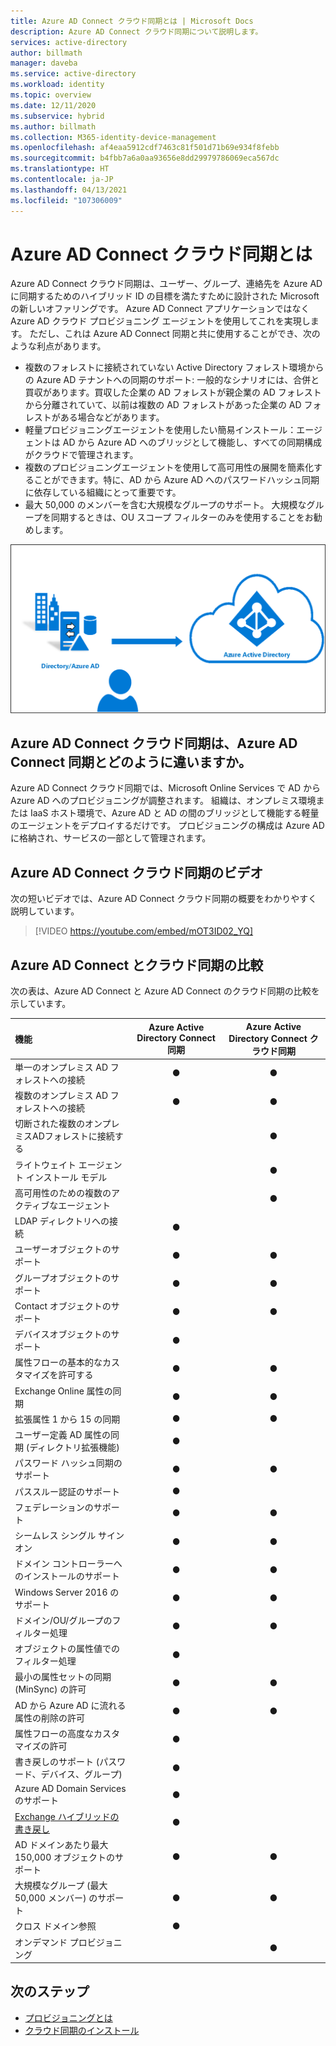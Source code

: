 ```yaml
---
title: Azure AD Connect クラウド同期とは | Microsoft Docs
description: Azure AD Connect クラウド同期について説明します。
services: active-directory
author: billmath
manager: daveba
ms.service: active-directory
ms.workload: identity
ms.topic: overview
ms.date: 12/11/2020
ms.subservice: hybrid
ms.author: billmath
ms.collection: M365-identity-device-management
ms.openlocfilehash: af4eaa5912cdf7463c81f501d71b69e934f8febb
ms.sourcegitcommit: b4fbb7a6a0aa93656e8dd29979786069eca567dc
ms.translationtype: HT
ms.contentlocale: ja-JP
ms.lasthandoff: 04/13/2021
ms.locfileid: "107306009"
---
```

# <a name="what-is-azure-ad-connect-cloud-sync"></a>Azure AD Connect クラウド同期とは
Azure AD Connect クラウド同期は、ユーザー、グループ、連絡先を Azure AD に同期するためのハイブリッド ID の目標を満たすために設計された Microsoft の新しいオファリングです。  Azure AD Connect アプリケーションではなく Azure AD クラウド プロビジョニング エージェントを使用してこれを実現します。  ただし、これは Azure AD Connect 同期と共に使用することができ、次のような利点があります。
    
- 複数のフォレストに接続されていない Active Directory フォレスト環境からの Azure AD テナントへの同期のサポート: 一般的なシナリオには、合併と買収があります。買収した企業の AD フォレストが親企業の AD フォレストから分離されていて、以前は複数の AD フォレストがあった企業の AD フォレストがある場合などがあります。
- 軽量プロビジョニングエージェントを使用したい簡易インストール：エージェントは AD から Azure AD へのブリッジとして機能し、すべての同期構成がクラウドで管理されます。 
- 複数のプロビジョニングエージェントを使用して高可用性の展開を簡素化することができます。特に、AD から Azure AD へのパスワードハッシュ同期に依存している組織にとって重要です。
- 最大 50,000 のメンバーを含む大規模なグループのサポート。 大規模なグループを同期するときは、OU スコープ フィルターのみを使用することをお勧めします。


![What is Azure AD Connect](media/what-is-cloud-sync/architecture-1.png)

## <a name="how-is-azure-ad-connect-cloud-sync-different-from-azure-ad-connect-sync"></a>Azure AD Connect クラウド同期は、Azure AD Connect 同期とどのように違いますか。
Azure AD Connect クラウド同期では、Microsoft Online Services で AD から Azure AD へのプロビジョニングが調整されます。 組織は、オンプレミス環境または IaaS ホスト環境で、Azure AD と AD の間のブリッジとして機能する軽量のエージェントをデプロイするだけです。 プロビジョニングの構成は Azure AD に格納され、サービスの一部として管理されます。

## <a name="azure-ad-connect-cloud-sync-video"></a>Azure AD Connect クラウド同期のビデオ
次の短いビデオでは、Azure AD Connect クラウド同期の概要をわかりやすく説明しています。

> [!VIDEO https://youtube.com/embed/mOT3ID02_YQ]


## <a name="comparison-between-azure-ad-connect-and-cloud-sync"></a>Azure AD Connect とクラウド同期の比較

次の表は、Azure AD Connect と Azure AD Connect のクラウド同期の比較を示しています。

| 機能 | Azure Active Directory Connect 同期| Azure Active Directory Connect クラウド同期 |
|:--- |:---:|:---:|
|単一のオンプレミス AD フォレストへの接続|● |● |
| 複数のオンプレミス AD フォレストへの接続 |● |● |
| 切断された複数のオンプレミスADフォレストに接続する | |● |
| ライトウェイト エージェント インストール モデル | |● |
| 高可用性のための複数のアクティブなエージェント | |● |
| LDAP ディレクトリへの接続|●| | 
| ユーザーオブジェクトのサポート |● |● |
| グループオブジェクトのサポート |● |● |
| Contact オブジェクトのサポート |● |● |
| デバイスオブジェクトのサポート |● | |
| 属性フローの基本的なカスタマイズを許可する |● |● |
| Exchange Online 属性の同期 |● |● |
| 拡張属性 1 から 15 の同期 |● |● |
| ユーザー定義 AD 属性の同期 (ディレクトリ拡張機能) |● | |
| パスワード ハッシュ同期のサポート |●|●|
| パススルー認証のサポート |●||
| フェデレーションのサポート |●|●|
| シームレス シングル サインオン|● |●|
| ドメイン コントローラーへのインストールのサポート |● |● |
| Windows Server 2016 のサポート|● |● |
| ドメイン/OU/グループのフィルター処理 |● |● |
| オブジェクトの属性値でのフィルター処理 |● | |
| 最小の属性セットの同期 (MinSync) の許可 |● |● |
| AD から Azure AD に流れる属性の削除の許可 |● |● |
| 属性フローの高度なカスタマイズの許可 |● | |
| 書き戻しのサポート (パスワード、デバイス、グループ) |● | |
| Azure AD Domain Services のサポート|● | |
| [Exchange ハイブリッドの書き戻し](../hybrid/reference-connect-sync-attributes-synchronized.md#exchange-hybrid-writeback) |● | |
| AD ドメインあたり最大 150,000 オブジェクトのサポート |● |● |
| 大規模なグループ (最大 50,000 メンバー) のサポート |● |● |
| クロス ドメイン参照|● | |
| オンデマンド プロビジョニング| |● |

## <a name="next-steps"></a>次のステップ 

- [プロビジョニングとは](what-is-provisioning.md)
- [クラウド同期のインストール](how-to-install.md)
